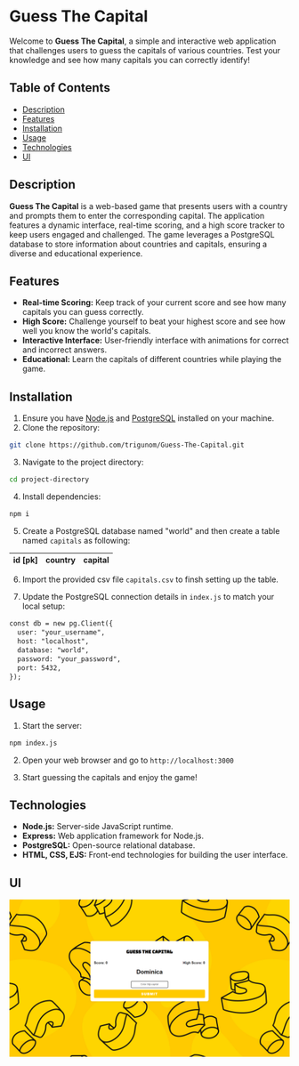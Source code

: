 
# **Guess The Capital**

Welcome to **Guess The Capital**, a simple and interactive web application that challenges users to guess the capitals of various countries. Test your knowledge and see how many capitals you can correctly identify!

## Table of Contents
- [Description](#description)
- [Features](#features)
- [Installation](#installation)
- [Usage](#usage)
- [Technologies](#technologies)
- [UI](#ui)

## Description

**Guess The Capital** is a web-based game that presents users with a country and prompts them to enter the corresponding capital. The application features a dynamic interface, real-time scoring, and a high score tracker to keep users engaged and challenged. The game leverages a PostgreSQL database to store information about countries and capitals, ensuring a diverse and educational experience.

## Features

- **Real-time Scoring:** Keep track of your current score and see how many capitals you can guess correctly.
- **High Score:** Challenge yourself to beat your highest score and see how well you know the world's capitals.
- **Interactive Interface:** User-friendly interface with animations for correct and incorrect answers.
- **Educational:** Learn the capitals of different countries while playing the game.

## Installation

1. Ensure you have [Node.js](https://nodejs.org/) and [PostgreSQL](https://www.postgresql.org/) installed on your machine.
2. Clone the repository:
 ```bash
 git clone https://github.com/trigunom/Guess-The-Capital.git
 ```
3. Navigate to the project directory:

```bash
cd project-directory
```
4. Install dependencies:
```bash
npm i
```
5. Create a PostgreSQL database named "world" and then create a table named `capitals` as following:

| id [pk]         | country     | capital |
| ----------- | ----------- |---------|

6. Import the provided csv file `capitals.csv` to finsh setting up the table.

7. Update the PostgreSQL connection details in `index.js` to match your local setup:

```
const db = new pg.Client({
  user: "your_username",
  host: "localhost",
  database: "world",
  password: "your_password",
  port: 5432,
});
```

## Usage

1. Start the server:
```bash
npm index.js
```

2. Open your web browser and go to `http://localhost:3000`

3. Start guessing the capitals and enjoy the game!

## Technologies

- **Node.js:** Server-side JavaScript runtime.
- **Express:** Web application framework for Node.js.
- **PostgreSQL:** Open-source relational database.
- **HTML, CSS, EJS:** Front-end technologies for building the user     interface.

## UI

![WebPage](public/images/screenshot.png)
